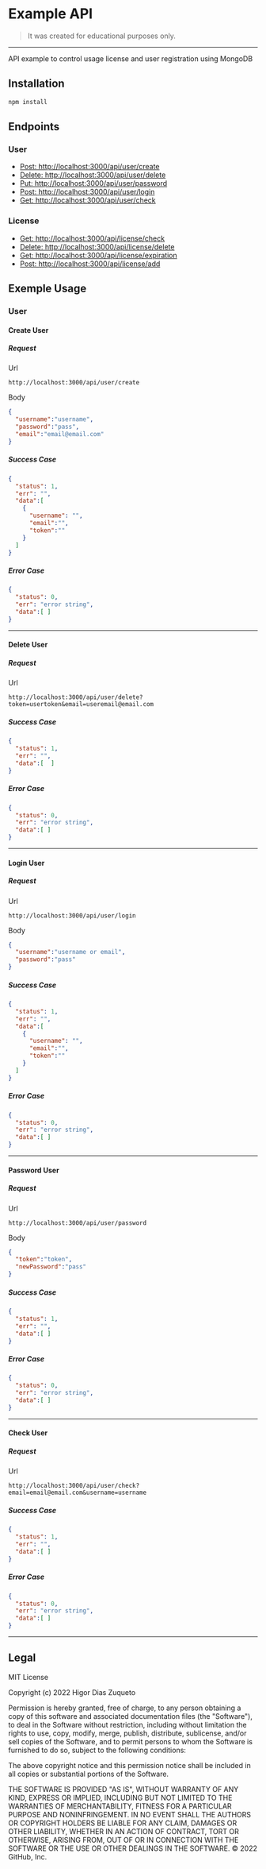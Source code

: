 # Example API

> It was created for educational purposes only.
---

API example to control usage license and user registration using MongoDB

## Installation

```bash
npm install
```

## Endpoints

### User

* [Post: http://localhost:3000/api/user/create](#usercreate)
* [Delete: http://localhost:3000/api/user/delete](#userdelete)
* [Put: http://localhost:3000/api/user/password](#userpassword)
* [Post: http://localhost:3000/api/user/login](#userlogin)
* [Get: http://localhost:3000/api/user/check](#usercheck)

### License

* [Get: http://localhost:3000/api/license/check](#licensecheck)
* [Delete: http://localhost:3000/api/license/delete](#licensedelete)
* [Get: http://localhost:3000/api/license/expiration](#licenseexpiration)
* [Post: http://localhost:3000/api/license/add](#licenseadd)

## Exemple Usage
### User
#### Create User

##### Request

Url
```
http://localhost:3000/api/user/create
```
Body
```json
{
  "username":"username",
  "password":"pass",
  "email":"email@email.com"
}
```

##### Success Case
```json
{
  "status": 1,
  "err": "",
  "data":[
    {
      "username": "",
      "email":"",
      "token":""
    }
  ]
}
```

##### Error Case
```json
{
  "status": 0,
  "err": "error string",
  "data":[ ]
}
```

---

#### Delete User

##### Request

Url
```
http://localhost:3000/api/user/delete?token=usertoken&email=useremail@email.com
```

##### Success Case
```json
{
  "status": 1,
  "err": "",
  "data":[  ]
}
```

##### Error Case
```json
{
  "status": 0,
  "err": "error string",
  "data":[ ]
}
```

---

#### Login User

##### Request

Url
```
http://localhost:3000/api/user/login
```
Body
```json
{
  "username":"username or email",
  "password":"pass"
}
```

##### Success Case
```json
{
  "status": 1,
  "err": "",
  "data":[
    {
      "username": "",
      "email":"",
      "token":""
    }
  ]
}
```

##### Error Case
```json
{
  "status": 0,
  "err": "error string",
  "data":[ ]
}
```

---

#### Password User

##### Request

Url
```
http://localhost:3000/api/user/password
```
Body
```json
{
  "token":"token",
  "newPassword":"pass"
}
```

##### Success Case
```json
{
  "status": 1,
  "err": "",
  "data":[ ]
}
```

##### Error Case
```json
{
  "status": 0,
  "err": "error string",
  "data":[ ]
}
```

---

#### Check User

##### Request

Url
```
http://localhost:3000/api/user/check?email=email@email.com&username=username
```

##### Success Case
```json
{
  "status": 1,
  "err": "",
  "data":[ ]
}
```

##### Error Case
```json
{
  "status": 0,
  "err": "error string",
  "data":[ ]
}
```

---

## Legal

MIT License

Copyright (c) 2022 Higor Dias Zuqueto

Permission is hereby granted, free of charge, to any person obtaining a copy
of this software and associated documentation files (the "Software"), to deal
in the Software without restriction, including without limitation the rights
to use, copy, modify, merge, publish, distribute, sublicense, and/or sell
copies of the Software, and to permit persons to whom the Software is
furnished to do so, subject to the following conditions:

The above copyright notice and this permission notice shall be included in all
copies or substantial portions of the Software.

THE SOFTWARE IS PROVIDED "AS IS", WITHOUT WARRANTY OF ANY KIND, EXPRESS OR
IMPLIED, INCLUDING BUT NOT LIMITED TO THE WARRANTIES OF MERCHANTABILITY,
FITNESS FOR A PARTICULAR PURPOSE AND NONINFRINGEMENT. IN NO EVENT SHALL THE
AUTHORS OR COPYRIGHT HOLDERS BE LIABLE FOR ANY CLAIM, DAMAGES OR OTHER
LIABILITY, WHETHER IN AN ACTION OF CONTRACT, TORT OR OTHERWISE, ARISING FROM,
OUT OF OR IN CONNECTION WITH THE SOFTWARE OR THE USE OR OTHER DEALINGS IN THE
SOFTWARE.
© 2022 GitHub, Inc.
